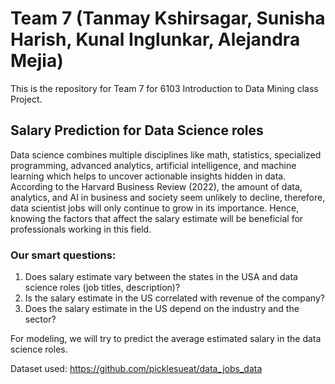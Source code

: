 # Team 7 (Tanmay Kshirsagar, Sunisha Harish, Kunal Inglunkar, Alejandra Mejia)

This is the repository for Team 7 for 6103 Introduction to Data Mining class Project. 

## Salary Prediction for Data Science roles

Data science combines multiple disciplines like math, statistics, specialized programming, advanced analytics, artificial intelligence, and machine learning which helps to uncover actionable insights hidden in data. According to the Harvard Business Review (2022), the amount of data, analytics, and AI in business and society seem unlikely to decline, therefore, data scientist jobs will only continue to grow in its importance. Hence, knowing the factors that affect the salary estimate will be beneficial for professionals working in this field. 

### Our smart questions:
1) Does salary estimate vary between the states in the USA and data science roles (job titles, description)?
2) Is the salary estimate in the US correlated with revenue of the company?
3) Does the salary estimate in the US depend on the industry and the sector?

For modeling, we will try to predict the average estimated salary in the data science roles.

Dataset used: https://github.com/picklesueat/data_jobs_data
